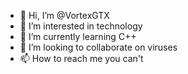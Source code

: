 - 👋 Hi, I’m @VortexGTX
- 👀 I’m interested in technology
- 🌱 I’m currently learning C++
- 💞️ I’m looking to collaborate on viruses
- 📫 How to reach me you can't

